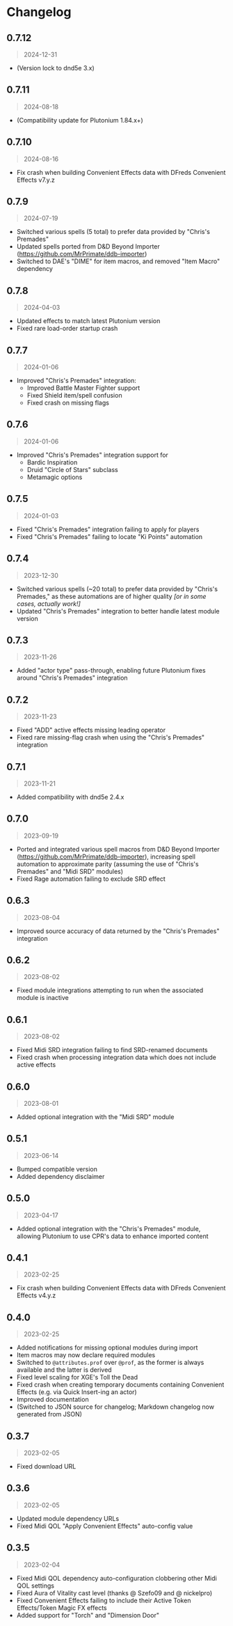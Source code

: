 # Changelog

## 0.7.12

> 2024-12-31

- (Version lock to dnd5e 3.x)

## 0.7.11

> 2024-08-18

- (Compatibility update for Plutonium 1.84.x+)

## 0.7.10

> 2024-08-16

- Fix crash when building Convenient Effects data with DFreds Convenient Effects v7.y.z

## 0.7.9

> 2024-07-19

- Switched various spells (5 total) to prefer data provided by "Chris's Premades"
- Updated spells ported from D&D Beyond Importer (<https://github.com/MrPrimate/ddb-importer>)
- Switched to DAE's "DIME" for item macros, and removed "Item Macro" dependency

## 0.7.8

> 2024-04-03

- Updated effects to match latest Plutonium version
- Fixed rare load-order startup crash

## 0.7.7

> 2024-01-06

- Improved "Chris's Premades" integration:
  - Improved Battle Master Fighter support
  - Fixed Shield item/spell confusion
  - Fixed crash on missing flags

## 0.7.6

> 2024-01-06

- Improved "Chris's Premades" integration support for
  - Bardic Inspiration
  - Druid "Circle of Stars" subclass
  - Metamagic options 

## 0.7.5

> 2024-01-03

- Fixed "Chris's Premades" integration failing to apply for players
- Fixed "Chris's Premades" failing to locate "Ki Points" automation

## 0.7.4

> 2023-12-30

- Switched various spells (~20 total) to prefer data provided by "Chris's Premades," as these automations are of higher quality _[or in some cases, actually work!]_
- Updated "Chris's Premades" integration to better handle latest module version

## 0.7.3

> 2023-11-26

- Added "actor type" pass-through, enabling future Plutonium fixes around "Chris's Premades" integration

## 0.7.2

> 2023-11-23

- Fixed "ADD" active effects missing leading operator
- Fixed rare missing-flag crash when using the "Chris's Premades" integration

## 0.7.1

> 2023-11-21

- Added compatibility with dnd5e 2.4.x

## 0.7.0

> 2023-09-19

- Ported and integrated various spell macros from D&D Beyond Importer (<https://github.com/MrPrimate/ddb-importer>), increasing spell automation to approximate parity (assuming the use of "Chris's Premades" and "Midi SRD" modules)
- Fixed Rage automation failing to exclude SRD effect

## 0.6.3

> 2023-08-04

- Improved source accuracy of data returned by the "Chris's Premades" integration

## 0.6.2

> 2023-08-02

- Fixed module integrations attempting to run when the associated module is inactive

## 0.6.1

> 2023-08-02

- Fixed Midi SRD integration failing to find SRD-renamed documents
 - Fixed crash when processing integration data which does not include active effects

## 0.6.0

> 2023-08-01

- Added optional integration with the "Midi SRD" module

## 0.5.1

> 2023-06-14

- Bumped compatible version
- Added dependency disclaimer

## 0.5.0

> 2023-04-17

- Added optional integration with the "Chris's Premades" module, allowing Plutonium to use CPR's data to enhance imported content

## 0.4.1

> 2023-02-25

- Fix crash when building Convenient Effects data with DFreds Convenient Effects v4.y.z

## 0.4.0

> 2023-02-25

- Added notifications for missing optional modules during import
- Item macros may now declare required modules
- Switched to `@attributes.prof` over `@prof`, as the former is always available and the latter is derived
- Fixed level scaling for XGE's Toll the Dead
- Fixed crash when creating temporary documents containing Convenient Effects (e.g. via Quick Insert-ing an actor)
- Improved documentation
- (Switched to JSON source for changelog; Markdown changelog now generated from JSON)

## 0.3.7

> 2023-02-05

- Fixed download URL

## 0.3.6

> 2023-02-05

- Updated module dependency URLs
- Fixed Midi QOL "Apply Convenient Effects" auto-config value

## 0.3.5

> 2023-02-04

- Fixed Midi QOL dependency auto-configuration clobbering other Midi QOL settings
- Fixed Aura of Vitality cast level (thanks @ Szefo09 and @ nickelpro)
- Fixed Convenient Effects failing to include their Active Token Effects/Token Magic FX effects
- Added support for "Torch" and "Dimension Door"
